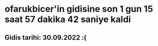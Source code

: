 # ofarukbicer'in gidisine son 1 gun 15 saat 57 dakika 42 saniye kaldi

## Gidis tarihi: 30.09.2022 :(